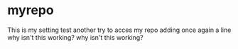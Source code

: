 # myrepo
This is my setting test
another try to acces my repo
adding once again a line
why isn't this working?
why isn't this working?
